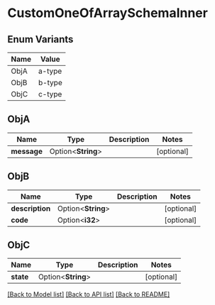 # CustomOneOfArraySchemaInner

## Enum Variants

| Name | Value |
|---- | -----|
| ObjA | a-type |
| ObjB | b-type |
| ObjC | c-type |

## ObjA

Name | Type | Description | Notes
------------ | ------------- | ------------- | -------------
**message** | Option<**String**> |  | [optional]

## ObjB

Name | Type | Description | Notes
------------ | ------------- | ------------- | -------------
**description** | Option<**String**> |  | [optional]
**code** | Option<**i32**> |  | [optional]

## ObjC

Name | Type | Description | Notes
------------ | ------------- | ------------- | -------------
**state** | Option<**String**> |  | [optional]

[[Back to Model list]](../README.md#documentation-for-models) [[Back to API list]](../README.md#documentation-for-api-endpoints) [[Back to README]](../README.md)


